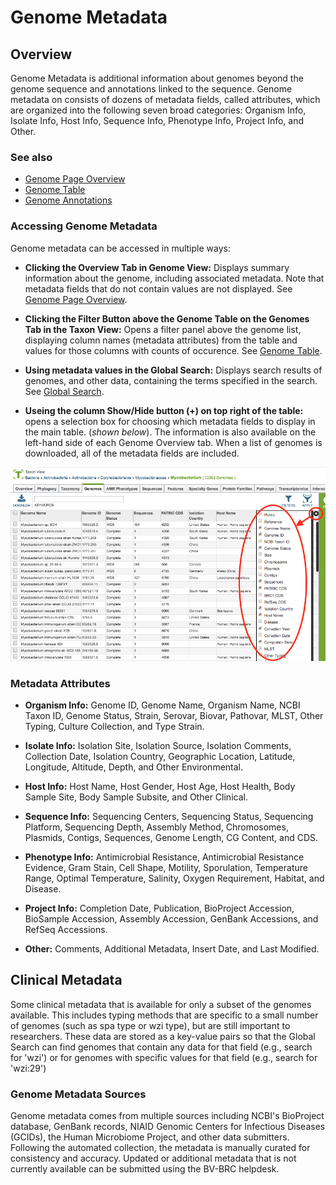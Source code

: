 # Genome Metadata

## Overview

Genome Metadata is additional information about genomes beyond the genome sequence and annotations linked to the sequence. Genome metadata on consists of dozens of metadata fields, called attributes, which are organized into the following seven broad categories: Organism Info, Isolate Info, Host Info, Sequence Info, Phenotype Info, Project Info, and Other.

### See also
* [Genome Page Overview](../organisms_genome/overview.html)
* [Genome Table](../organisms_taxon/genome_table.html)
* [Genome Annotations](../organisms_taxon/genome_annotations.html)

### Accessing Genome Metadata
Genome metadata can be accessed in multiple ways:

* **Clicking the Overview Tab in Genome View:** Displays summary information about the genome, including associated metadata. Note that metadata fields that do not contain values are not displayed. See [Genome Page Overview](../organisms_genome/overview.html).

* **Clicking the Filter Button above the Genome Table on the Genomes Tab in the Taxon View:** Opens a filter panel above the genome list, displaying column names (metadata attributes) from the table and values for those columns with counts of occurence. See [Genome Table](../organisms_taxon/genome_table.html).

* **Using metadata values in the Global Search:** Displays search results of genomes, and other data, containing the terms specified in the search. See [Global Search](../global_search.html).

* **Useing the column Show/Hide button (+) on top right of the table:**  opens a selection box for choosing which metadata fields to display in the main table. (*shown below*). The information is also available on the left-hand side of each Genome Overview tab. When a list of genomes is downloaded, all of the metadata fields are included.

![Metadata Fields Show/Hide](../images/metadata_field_show-hide.png)

### Metadata Attributes

* **Organism Info:** Genome ID, Genome Name, Organism Name, NCBI Taxon ID, Genome Status, Strain, Serovar, Biovar, Pathovar, MLST, Other Typing, Culture Collection, and Type Strain.

* **Isolate Info:** Isolation Site, Isolation Source, Isolation Comments, Collection Date, Isolation Country, Geographic Location, Latitude, Longitude, Altitude, Depth, and Other Environmental.

* **Host Info:** Host Name, Host Gender, Host Age, Host Health, Body Sample Site, Body Sample Subsite, and Other Clinical.

* **Sequence Info:** Sequencing Centers, Sequencing Status, Sequencing Platform, Sequencing Depth, Assembly Method, Chromosomes, Plasmids, Contigs, Sequences, Genome Length, CG Content, and CDS.

* **Phenotype Info:** Antimicrobial Resistance, Antimicrobial Resistance Evidence, Gram Stain, Cell Shape, Motility, Sporulation, Temperature Range, Optimal Temperature, Salinity, Oxygen Requirement, Habitat, and Disease.

* **Project Info:** Completion Date, Publication, BioProject Accession, BioSample Accession, Assembly Accession, GenBank Accessions, and RefSeq Accessions.

* **Other:** Comments, Additional Metadata, Insert Date, and Last Modified.

## Clinical Metadata
Some clinical metadata that is available for only a subset of the genomes available. This includes typing methods that are specific to a small number of genomes (such as spa type or wzi type), but are still important to researchers. These data are stored as a key-value pairs so that the Global Search can find genomes that contain any data for that field (e.g., search for 'wzi') or for genomes with specific values for that field (e.g., search for 'wzi:29')

### Genome Metadata Sources
Genome metadata comes from multiple sources including NCBI's BioProject database, GenBank records, NIAID Genomic Centers for Infectious Diseases (GCIDs), the Human Microbiome Project, and other data submitters. Following the automated collection, the metadata is manually curated for consistency and accuracy. Updated or additional metadata that is not currently available can be submitted using the BV-BRC helpdesk.
